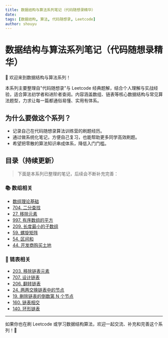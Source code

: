 ```yaml
---
title: 数据结构与算法系列笔记（代码随想录精华）
date:
tags: [数据结构, 算法, 代码随想录, Leetcode]
author: shouyu
---
```


# 数据结构与算法系列笔记（代码随想录精华）

👋 欢迎来到数据结构与算法系列！

本系列主要整理自"代码随想录"与 Leetcode 经典题解，结合个人理解与实战经验，适合算法初学者和进阶者查阅。内容涵盖数组、链表等核心数据结构与常见算法题型，力求让每一篇都通俗易懂、实用有体系。

## 为什么要做这个系列？

- 记录自己在代码随想录算法训练营的刷题经历。
- 通过做系统化笔记，方便自己复习，也能帮助更多同学高效刷题。
- 希望把零散的算法知识串成体系，降低入门门槛。

## 目录（持续更新）

> 下面是本系列已整理的笔记，后续会不断补充完善：

### 📚 数组相关

- [数组理论基础](./数组理论基础)
- [704. 二分查找](./代码随想录%20704.%20二分查找)
- [27. 移除元素](./代码随想录%20数组%2027%20移除元素)
- [997. 有序数组的平方](./代码随想录%20数组%EF%BC%9A997.%20有序数组的平方)
- [209. 长度最小的子数组](./代码随想录%20数组%20209.%E9%95%BF%E5%BA%A6%E6%9C%80%E5%B0%8F%E7%9A%84%E5%AD%90%E6%95%B0%E7%BB%84)
- [59. 螺旋矩阵](./代码随想录%20数组%2059%20螺旋矩阵)
- [54. 区间和](./代码随想录%20数组%2054%E5%8C%BA%E9%97%B4%E5%92%8C)
- [44. 开发商购买土地](./代码随想录%20数组%2044%20%E5%BC%80%E5%8F%91%E5%95%86%E8%B4%AD%E4%B9%B0%E5%9C%9F%E5%9C%B0)

### 🔗 链表相关

- [203. 移除链表元素](./代码随想录%20链表%20203%20%E7%A7%BB%E9%99%A4%E9%93%BE%E8%A1%A8%E5%85%83%E7%B4%A0)
- [707. 设计链表](./代码随想录%20链表%20707%20%E8%AE%BE%E8%AE%A1%E9%93%BE%E8%A1%A8)
- [206. 翻转链表](./代码随想录%20链表%20206%20%E7%BF%BB%E8%BD%AC%E9%93%BE%E8%A1%A8)
- [24. 两两交换链表中的节点](./代码随想录%20链表%2024%20%E4%B8%A4%E4%B8%A4%E4%BA%A4%E6%8D%A2%E9%93%BE%E8%A1%A8%E4%B8%AD%E7%9A%84%E8%8A%82%E7%82%B9)
- [19. 删除链表的倒数第 N 个节点](./代码随想录%20链表%2019%20%E5%88%A0%E9%99%A4%E9%93%BE%E8%A1%A8%E7%9A%84%E5%80%92%E6%95%B0%E7%AC%ACN%E4%B8%AA%E8%8A%82%E7%82%B9.)
- [160. 链表相交](./代码随想录%20链表%20160%20%E9%93%BE%E8%A1%A8%E7%9B%B8%E4%BA%A4)
- [140. 环形链表](./代码随想录%20链表%20140%20%E7%8E%AF%E5%BD%A2%E9%93%BE%E8%A1%A8)

---

如果你也在刷 Leetcode 或学习数据结构算法，欢迎一起交流、补充和完善这个系列！💪

